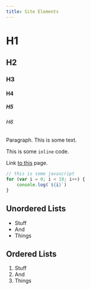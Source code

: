 ```yaml
---
title: Site Elements
---
```


# H1
## H2
### H3
#### H4
##### H5
###### H6

Paragraph. This is some text.

This is some `inline` code.

Link [to this](siteElements.html) page.

```js
// this is some javascript
for (var i = 0; i < 10; i++) {
    console.log(`${i}`)
}
```

## Unordered Lists
- Stuff
- And
- Things

## Ordered Lists
1. Stuff
2. And
3. Things